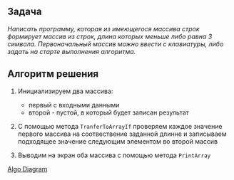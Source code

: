 ## Задача

*Написать программу, которая из имеющегося массива строк формирует массив из строк, длина которых меньше либо равна 3 символа. Первоначальный массив можно ввести с клавиатуры, либо задать на старте выполнения алгоритма.*

## Алгоритм решения

1. Инициализируем два массива: 
    * первый с входными данными
    * второй - пустой, в который будет записан результат

2. С помощью метода `TranferToArrayIf`  проверяем каждое значение первого массива на соотвествение заданной длинне и записываем подходящее значение следующим элементом во второй массив 
4. Выводим на экран оба массива с помощью метода `PrintArray`

[Algo Diagram]()